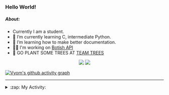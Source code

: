 ### Hello World!

##### About:
- Currently I am a student.
- 🌱 I’m currently learning C, intermediate Python.
- 🌱 I’m learning how to make better documentation.
- 👨‍💻 I'm working on [Botish API](https://github.com/Vyvy-vi/api)
- 🌱 GO PLANT SOME TREES AT [TEAM TREES](https://teamtrees.org/)

<p align="center">
  <a href="https://twitter.com/Vyvy_viM"><img target="_blank" src="https://img.shields.io/badge/twitter%20@Vyvy_viM-0D95E8?style=for-the-badge&logo=twitter&logoColor=white"/></a> 
  <a href="https://vyvy-vi.github.io/portfolio"><img target="_blank" src="https://img.shields.io/badge/-I_love_open_source-green?style=for-the-badge&logo=github&logoColor=black"/></a> 
</p>

[![Vyom's github activity graph](https://activity-graph.herokuapp.com/graph?username=Vyvy-vi)](https://github.com/ashutosh00710/github-readme-activity-graph)

---
<details>
  <summary>:zap: My Activity:</summary>
  
<!--START_SECTION:waka-->
![Code Time](http://img.shields.io/badge/Code%20Time-596%20hrs%2039%20mins-blue)

**I'm a Night 🦉** 

```text
🌞 Morning    44 commits     ██░░░░░░░░░░░░░░░░░░░░░░░   8.51% 
🌆 Daytime    124 commits    ██████░░░░░░░░░░░░░░░░░░░   23.98% 
🌃 Evening    161 commits    ███████░░░░░░░░░░░░░░░░░░   31.14% 
🌙 Night      188 commits    █████████░░░░░░░░░░░░░░░░   36.36%

```
📅 **I'm Most Productive on Sunday** 

```text
Monday       52 commits     ██░░░░░░░░░░░░░░░░░░░░░░░   10.06% 
Tuesday      88 commits     ████░░░░░░░░░░░░░░░░░░░░░   17.02% 
Wednesday    73 commits     ███░░░░░░░░░░░░░░░░░░░░░░   14.12% 
Thursday     67 commits     ███░░░░░░░░░░░░░░░░░░░░░░   12.96% 
Friday       48 commits     ██░░░░░░░░░░░░░░░░░░░░░░░   9.28% 
Saturday     56 commits     ██░░░░░░░░░░░░░░░░░░░░░░░   10.83% 
Sunday       133 commits    ██████░░░░░░░░░░░░░░░░░░░   25.73%

```


📊 **This Week I Spent My Time On** 

```text
🔥 Editors: 
Vim                      5 hrs 57 mins       ██████████████░░░░░░░░░░░   58.43% 
VS Code                  4 hrs 14 mins       ██████████░░░░░░░░░░░░░░░   41.57%

🐱‍💻 Projects: 
Unknown Project          7 hrs 43 mins       ██████████████████░░░░░░░   74.77% 
praise_backend_js        1 hr 8 mins         ██░░░░░░░░░░░░░░░░░░░░░░░   10.98% 
onboarding-bot           56 mins             ██░░░░░░░░░░░░░░░░░░░░░░░   9.08% 
praise_frontend          15 mins             ░░░░░░░░░░░░░░░░░░░░░░░░░   2.43% 
discord-bot              12 mins             ░░░░░░░░░░░░░░░░░░░░░░░░░   1.96%

```


 Last Updated on 10/02/2022 09:14:00 UTC
<!--END_SECTION:waka-->
</details>
